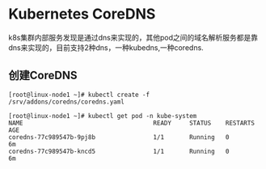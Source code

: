 # Kubernetes CoreDNS

k8s集群内部服务发现是通过dns来实现的，其他pod之间的域名解析服务都是靠dns来实现的，目前支持2种dns，一种kubedns,一种coredns.

## 创建CoreDNS
```
[root@linux-node1 ~]# kubectl create -f /srv/addons/coredns/coredns.yaml 

[root@linux-node1 ~]# kubectl get pod -n kube-system
NAME                                    READY     STATUS    RESTARTS   AGE
coredns-77c989547b-9pj8b                1/1       Running   0          6m
coredns-77c989547b-kncd5                1/1       Running   0          6m
```
